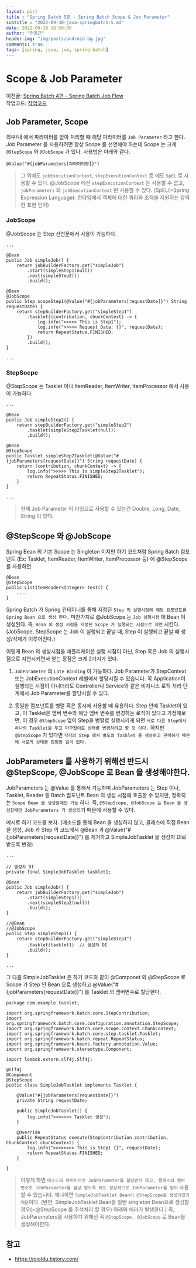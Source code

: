 ```yaml
---
layout: post
title : "Spring Batch 5편 - Spring Batch Scope & Job Parameter"
subtitle : "2022-09-30-java-springbatch-5.md"
date: 2022-09-30 18:50:00
author: "전봉근"
header-img: "img/posts/android-bg.jpg"
comments: true
tags: [spring, java, jvm, spring batch]
---
```


# Scope & Job Parameter
이전글: [Spring Batch 4편 - Spring Batch Job Flow](https://bkjeon1614.tistory.com/740)   
작업코드: [작업코드](https://github.com/bkjeon1614/java-example-code/tree/develop/spring-batch-study/spring-batch-study-jpa)

## Job Parameter, Scope
외부/내 에서 파라미터를 받아 처리할 때 해당 파라미터를 `Job Parameter` 라고 한다.   
Job Parameter 를 사용하려면 항상 Scope 를 선언해야 하는데 Scope 는 크게 `@StepScope` 와 `@JobScope` 가 있다. 사용법은 아래와 같다.        
```
@Value("#{jobParameters[파라미터명]}")
```   
> 그 외에도 `jobExecutionContext`, `stepExecutionContext` 등 에도 `SpEL` 로 사용할 수 있다. @JobScope 에선 `stepExecutionContext` 는 사용할 수 없고, `jobParameters` 와 `jobExecutionContext` 만 사용할 수 있다. (SpEL(=Spring Expression Language): 런타임에서 객체에 대한 쿼리와 조작을 지원하는 강력한 표현 언어)

### JobScope
@JobScope 는 Step 선언문에서 사용이 가능하다.
```
...

@Bean
public Job simpleJob() {
    return jobBuilderFactory.get("simpleJob")
        .start(simpleStep1(null))
        .next(simpleStep2())
        .build();

@Bean
@JobScope
public Step scopeStep1(@Value("#{jobParameters[requestDate]}") String requestDate) {
    return stepBuilderFactory.get("simpleStep1")
        .tasklet((contribution, chunkContext) -> {
            log.info(">>>>> This is Step1");
            log.info(">>>>> Request Data: {}", requestDate);
            return RepeatStatus.FINISHED;
        })
        .build();
}

...
```

### StepSocpe
@StepScope 는 Tasklet 이나 ItemReader, ItemWriter, ItemProcessor 에서 사용이 가능하다.
```
...

@Bean
public Job simpleStep2() {
    return stepBuilderFactory.get("simpleStep2")
        .tasklet(simpleStep2Tasklet(null))
        .build();

@Bean
@StepScope
public Tasklet simpleStep2Tasklet(@Value("#{jobParameters[requestDate]}") String requestDate) {
    return (contribution, chunkContext) -> {
        log.info(">>>>> This is simpleStep2Tasklet");
        return RepeatStatus.FINISHED;
    }
}

...
```

> 현재 Job Parameter 의 타입으로 사용할 수 있는건 Double, Long, Date, String 이 있다.

## @StepScope 와 @JobScope
Spring Bean 의 기본 Scope 는 Singleton 이지만 하기 코드처럼 Spring Batch 컴포넌트 (Ex: Tasklet, ItemReader, ItemWriter, ItemProcessor 등) 에 @StepScope 를 사용하면 
```
@Bean
@StepScope
public ListItemReader<Integer> test() {
    ....
}
```
Spring Batch 가 Spring 컨테이너를 통해 지정된 `Step 의 실행시점에 해당 컴포넌트를 Spring Bean 으로 생성 한다.` 마찬가지로 @JobScope 는 `Job 실행시점` 에 Bean 이 생성된다. 즉, `Bean 의 생성 시점을 지정된 Scope 가 실행되는 시점으로 지연` 시킨다. (JobScope, StepScope 는 Job 이 실행되고 끝날 때, Step 이 실행되고 끝날 때 생성/삭제가 이루어진다.)   

이렇게 Bean 의 생성시점을 애플리케이션 실행 시점이 아닌, Step 혹은 Job 의 실행시점으로 지연시키면서 얻는 장점은 크게 2가지가 있다.

1. `JobParameter` 의 `Late Binding` 이 가능하다. 
Job Parameter가 StepContext 또는 JobExecutionContext 레벨에서 할당시킬 수 있습니다.
꼭 Application이 실행되는 시점이 아니더라도 Controller나 Service와 같은 비지니스 로직 처리 단계에서 Job Parameter를 할당시킬 수 있다.

2. 동일한 컴포넌트를 병렬 혹은 동시에 사용할 때 유용하다.
Step 안에 Tasklet이 있고, 이 Tasklet은 멤버 변수와 해당 멤버 변수를 변경하는 로직이 있다고 가정해보면, 이 경우 `@StepScope` 없이 Step을 병렬로 실행시키게 되면 `서로 다른 Step에서 하나의 Tasklet을 두고 마구잡이로 상태를 변경하려고 할 것 이다.` 하지만 `@StepScope` 가 있다면 `각각의 Step 에서 별도의 Tasklet 을 생성하고 관리하기 때문에 서로의 상태를 침범할 일이 없다.`

## JobParameters 를 사용하기 위해선 반드시 @StepScope, @JobScope 로 Bean 을 생성해야한다.
JobParameters 는 @Value 를 통해서 가능하며 JobParameters 는 Step 이나, Tasklet, Reader 등 Batch 컴포넌트 Bean 의 생성 시점에 호출할 수 있지만, 정확히는 `Scope Bean 을 생성할때만 가능` 하다. 즉, `@StepScope, @JobScope 는 Bean 을 생성할때만 JobParameters 가 생성`되기 때문에 사용할 수 있다.    

예시로 하기 코드를 보자. (메소드를 통해 Bean 을 생성하지 않고, 클래스에 직접 Bean 을 생성, Job 과 Step 의 코드에서 @Bean 과 @Value("#{jobParameters[requestDate]}") 를 제거하고 SimpleJobTasklet 을 생성자 DI로 받도록 변경)     
```
...

// 생성자 DI
private final SimpleJobTasklet tasklet1;

@Bean
public Job simpleJob() {
    return jobBuilderFactory.get("simpleJob")
        .start(simpleStep1())
        .next(simpleStep2(null))
        .build();
}

//@Bean
//@JobScope
public Step simpleStep1() {
    return stepBuilderFactory.get("simpleStep1")
        .tasklet(tasklet1)  // 생성자 DI
        .build();
}

...
```

그 다음 SimpleJobTasklet 은 하기 코드와 같이 @Componet 와 @StepScope 로 Scope 가 Step 인 Bean 으로 생성하고 @Value("#{jobParameters[requestDate]}") 를 Tasklet 의 멤버변수로 할당한다.
```
package com.example.tasklet;

import org.springframework.batch.core.StepContribution;
import org.springframework.batch.core.configuration.annotation.StepScope;
import org.springframework.batch.core.scope.context.ChunkContext;
import org.springframework.batch.core.step.tasklet.Tasklet;
import org.springframework.batch.repeat.RepeatStatus;
import org.springframework.beans.factory.annotation.Value;
import org.springframework.stereotype.Component;

import lombok.extern.slf4j.Slf4j;

@Slf4j
@Component
@StepScope
public class SimpleJobTasklet implements Tasklet {

	@Value("#{jobParameters[requestDate]}")
	private String requestDate;

	public SimpleJobTasklet() {
		log.info(">>>>>>> Tasklet 생성");
	}

	@Override
	public RepeatStatus execute(StepContribution contribution, ChunkContext chunkContext) {
		log.info(">>>>>>>> This is Step1 {}", requestDate);
		return RepeatStatus.FINISHED;
	}

}
```

> 이렇게 하면 `메소드의 파라미터로 JobParameter를 할당받지 않고, 클래스의 멤버 변수로 JobParameter를 할당 받도록 해도 정상적으로 JobParameter를 받아` 사용할 수 있습니다. 왜냐하면 `SimpleJobTasklet Bean이 @StepScope로 생성되었기 때문`이다. (반면, SimpleJobTasklet Bean을 일반 singleton Bean으로 생성할 경우(=@StepScope 를 주석처리 할 경우) 아래와 에러가 발생한다.) 즉, JobParameters를 사용하기 위해선 꼭 `@StepScope, @JobScope` 로 Bean을 생성해야한다.

## 참고
- https://jojoldu.tistory.com/